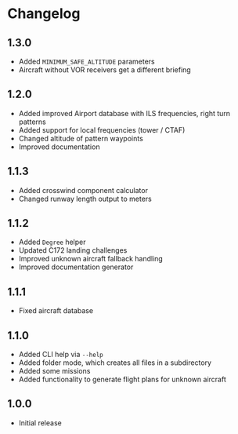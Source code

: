 # Changelog

## 1.3.0

- Added `MINIMUM_SAFE_ALTITUDE` parameters
- Aircraft without VOR receivers get a different briefing

## 1.2.0

- Added improved Airport database with ILS frequencies, right turn patterns
- Added support for local frequencies (tower / CTAF)
- Changed altitude of pattern waypoints
- Improved documentation

## 1.1.3

- Added crosswind component calculator
- Changed runway length output to meters

## 1.1.2

- Added `Degree` helper
- Updated C172 landing challenges
- Improved unknown aircraft fallback handling
- Improved documentation generator

## 1.1.1

- Fixed aircraft database

## 1.1.0

- Added CLI help via `--help`
- Added folder mode, which creates all files in a subdirectory
- Added some missions
- Added functionality to generate flight plans for unknown aircraft

## 1.0.0

- Initial release

